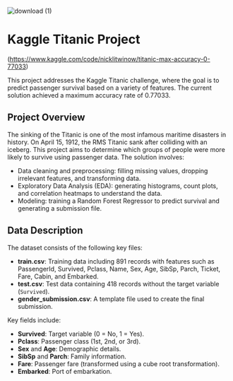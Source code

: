 ![download (1)](https://user-images.githubusercontent.com/44932745/209876075-f8202d29-d33d-4010-9442-1342e0a1cd5e.png)


# Kaggle Titanic Project

(https://www.kaggle.com/code/nicklitwinow/titanic-max-accuracy-0-77033)

This project addresses the Kaggle Titanic challenge, where the goal is to predict passenger survival based on a variety of features. The current solution achieved a maximum accuracy rate of 0.77033.

## Project Overview

The sinking of the Titanic is one of the most infamous maritime disasters in history. On April 15, 1912, the RMS Titanic sank after colliding with an iceberg. This project aims to determine which groups of people were more likely to survive using passenger data. The solution involves:
- Data cleaning and preprocessing: filling missing values, dropping irrelevant features, and transforming data.
- Exploratory Data Analysis (EDA): generating histograms, count plots, and correlation heatmaps to understand the data.
- Modeling: training a Random Forest Regressor to predict survival and generating a submission file.

## Data Description

The dataset consists of the following key files:
- **train.csv**: Training data including 891 records with features such as PassengerId, Survived, Pclass, Name, Sex, Age, SibSp, Parch, Ticket, Fare, Cabin, and Embarked.
- **test.csv**: Test data containing 418 records without the target variable (`Survived`).
- **gender_submission.csv**: A template file used to create the final submission.

Key fields include:
- **Survived**: Target variable (0 = No, 1 = Yes).
- **Pclass**: Passenger class (1st, 2nd, or 3rd).
- **Sex** and **Age**: Demographic details.
- **SibSp** and **Parch**: Family information.
- **Fare**: Passenger fare (transformed using a cube root transformation).
- **Embarked**: Port of embarkation.
